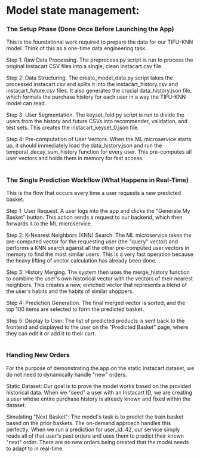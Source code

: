 # Model state management:

### The Setup Phase (Done Once Before Launching the App)

This is the foundational work required to prepare the data for our TIFU-KNN model. Think of this as a one-time data engineering task.

Step 1: Raw Data Processing. The preprocess.py script is run to process the original Instacart CSV files into a single, clean instacart.csv file.

Step 2: Data Structuring. The create_model_data.py script takes the processed instacart.csv and splits it into the instacart_history.csv and instacart_future.csv files. It also generates the crucial data_history.json file, which formats the purchase history for each user in a way the TIFU-KNN model can read.

Step 3: User Segmentation. The keyset_fold.py script is run to divide the users from the history and future CSVs into recommender, validation, and test sets. This creates the instacart_keyset_0.json file.

Step 4: Pre-computation of User Vectors. When the ML microservice starts up, it should immediately load the data_history.json and run the temporal_decay_sum_history function for every user. This pre-computes all user vectors and holds them in memory for fast access.

#

### The Single Prediction Workflow (What Happens in Real-Time)
This is the flow that occurs every time a user requests a new predicted basket.

Step 1: User Request. A user logs into the app and clicks the "Generate My Basket" button. This action sends a request to our backend, which then forwards it to the ML microservice.

Step 2: K-Nearest Neighbors (KNN) Search. The ML microservice takes the pre-computed vector for the requesting user (the "query" vector) and performs a KNN search against all the other pre-computed user vectors in memory to find the most similar users. This is a very fast operation because the heavy lifting of vector calculation has already been done.

Step 3: History Merging. The system then uses the merge_history function to combine the user's own historical vector with the vectors of their nearest neighbors. This creates a new, enriched vector that represents a blend of the user's habits and the habits of similar shoppers.

Step 4: Prediction Generation. The final merged vector is sorted, and the top 100 items are selected to form the predicted basket.

Step 5: Display to User. The list of predicted products is sent back to the frontend and displayed to the user on the "Predicted Basket" page, where they can edit it or add it to their cart.

#
### Handling New Orders
For the purpose of demonstrating the app on the static Instacart dataset, we do not need to dynamically handle "new" orders.

Static Dataset: Our goal is to prove the model works based on the provided historical data. When we "seed" a user with an Instacart ID, we are creating a user whose entire purchase history is already known and fixed within the dataset.

Simulating "Next Basket": The model's task is to predict the train basket based on the prior baskets. The on-demand approach handles this perfectly. When we run a prediction for user_id: 42, our service simply reads all of that user's past orders and uses them to predict their known "next" order. There are no new orders being created that the model needs to adapt to in real-time.
